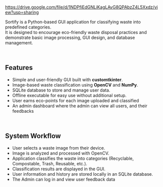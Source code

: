 https://drive.google.com/file/d/1NDPfiEdGNLiKagLAvG8QPAbzZ4L5Xxdz/view?usp=sharing

Sortify is a Python-based GUI application for classifying waste into predefined categories.  
It is designed to encourage eco-friendly waste disposal practices and demonstrate basic image processing, GUI design, and database management.

<br>

## Features
- Simple and user-friendly GUI built with **customtkinter**.
- Image-based waste classification using **OpenCV** and **NumPy**.
- SQLite database to store and manage user data.
- Offline executable for easy use without additional setup.
- User earns eco-points for each image uploaded and classified
- An admin dashboard where the admin can view all users, and their feedbacks

<br>

## System Workflow
- User selects a waste image from their device.  
- Image is analyzed and processed with OpenCV.  
- Application classifies the waste into categories (Recyclable, Compostable, Trash, Reusable, etc.).  
- Classification results are displayed in the GUI.  
- User information and history are stored locally in an SQLite database.
- The Admin can log in and view user feedback data
